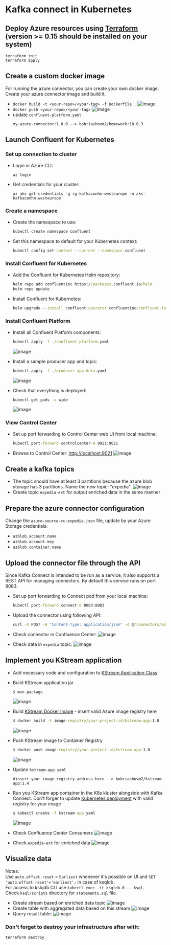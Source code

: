 # Kafka connect in Kubernetes

## Deploy Azure resources using [Terraform](https://www.terraform.io/) (version >= 0.15 should be installed on your system)
```
terraform init
terraform apply
```

## Create a custom docker image

For running the azure connector, you can create your own docker image. Create your azure connector image and build it.

- ```docker build -t <your-repo>/<your-tag> -f Dockerfile .```
  ![image](screenshots/1%20docker%20build.PNG)
- ```docker push <your-repo>/<your-tag>```
  ![image](screenshots/2%20docker%20push.PNG)
- update `confluent-platform.yaml`
  ```
  my-azure-connector:1.0.0 --> bobriashovm2/homework:10.0.3
  ```

## Launch Confluent for Kubernetes

### Set up connection to cluster
- Login in Azure CLI:
  ```
  az login
  ```

- Get credentials for your cluster:
  ```
  az aks get-credentials -g rg-kafkaconhm-westeurope -n aks-kafkaconhm-westeurope
  ```

### Create a namespace

- Create the namespace to use:

  ```cmd
  kubectl create namespace confluent
  ```

- Set this namespace to default for your Kubernetes context:

  ```cmd
  kubectl config set-context --current --namespace confluent
  ```

### Install Confluent for Kubernetes

- Add the Confluent for Kubernetes Helm repository:

  ```cmd
  helm repo add confluentinc https://packages.confluent.io/helm
  helm repo update
  ```

- Install Confluent for Kubernetes:

  ```cmd
  helm upgrade --install confluent-operator confluentinc/confluent-for-kubernetes
  ```

### Install Confluent Platform

- Install all Confluent Platform components:

  ```cmd
  kubectl apply -f ./confluent-platform.yaml
  ```
  ![image](screenshots/3%20apply%20confluence.PNG)

- Install a sample producer app and topic:

  ```cmd
  kubectl apply -f ./producer-app-data.yaml
  ```
  ![image](screenshots/4%20apply%20app%20data.PNG)

- Check that everything is deployed:

  ```cmd
  kubectl get pods -o wide 
  ```
  ![image](screenshots/5%20get%20pods.PNG)

### View Control Center

- Set up port forwarding to Control Center web UI from local machine:

  ```cmd
  kubectl port-forward controlcenter-0 9021:9021
  ```

- Browse to Control Center: [http://localhost:9021](http://localhost:9021)
  ![image](screenshots/6%20control%20center.PNG)

## Create a kafka topics

- The topic should have at least 3 partitions because the azure blob storage has 3 partitions. Name the new topic: "expedia".
  ![image](screenshots/7%20create%20expedia%20topic.PNG)
- Create topic `expedia-ext` for output enriched data in the same manner

## Prepare the azure connector configuration

Change the `azure-source-cc-expedia.json` file, update by your Azure Storage credentials:
- `azblob.account.name`
- `azblob.account.key`
- `azblob.container.name`

## Upload the connector file through the API

Since Kafka Connect is intended to be run as a service, it also supports a REST API for managing connectors. By default this service runs on port 8083.
- Set up port forwarding to Connect pod from your local machine:
  ```cmd
  kubectl port-forward connect-0 8083:8083
  ```

- Upload the connector using following API:
  ```cmd
  curl -X POST -H "Content-Type: application/json" -d @/connectors/azure-source-cc-expedia.json http://localhost:8083/connectors
  ```

- Check connector in Confluence Center:
  ![image](screenshots/8%20connector%20created.PNG)
  
- Check data in `expedia` topic:
  ![image](screenshots/9%20expedia%20topic%20data.PNG)

## Implement you KStream application

- Add necessary code and configuration to [KStream Application Class](src/main/java/com/epam/bd201/KStreamsApplication.java)

- Build KStream application jar
  ```cmd
  $ mvn package
  ```
  ![image](screenshots/10%20mvn%20build%20app.PNG)

- Build [KStream Docker Image](Dockerfile) - insert valid Azure image registry here
  ```cmd
  $ docker build -t image-registry/your-project-id/kstream-app:1.0
  ```
  ![image](screenshots/11%20docker%20build%20app.PNG)

- Push KStream image to Container Registry
  ```cmd
  $ docker push image-registry/your-project-id/kstream-app:1.0
  ```
  ![image](screenshots/12%20docker%20push%20app.PNG)
- Update `kstream-app.yaml`
  ```
  #insert-your-image-registry-address-here --> bobriashovm2/kstream-app:1.4
  ```

- Run you KStream app container in the K8s kluster alongside with Kafka Connect. Don't forger to update [Kubernetes deployment](kstream-app.yaml)
  with valid registry for your image
  ```cmd
  $ kubectl create -f kstream-app.yaml
  ```
  ![image](screenshots/13%20kubectl%20create%20app.PNG)
- Check Confluence Center Consumers
  ![image](screenshots/14%20app%20on%20confluence%20center.PNG)
- Check `expedia-ext` for enriched data
  ![image](screenshots/15%20expedia%20ext%20topic.PNG)


## Visualize data
Notes:   
Use `auto.offset.reset` = `Earliest` whenever it's possible on UI and `SET 'auto.offset.reset'='earliest';` in case of ksqldb.  
For access to kslqdb CLI use `kubectl exec -it ksqldb-0 -- ksql`.  
Check `ksql/scripts` directory for `statements.sql` file.

- Create stream based on enriched data topic
  ![image](screenshots/16%20create%20stream.PNG)
- Create table with aggregated data based on this stream
  ![image](screenshots/17%20create%20table.PNG)
- Query result table:
  ![image](screenshots/18%20result.png)

### Don't forget to destroy your infrastructure after with:
  ```
  terraform destroy
  ```
  
  